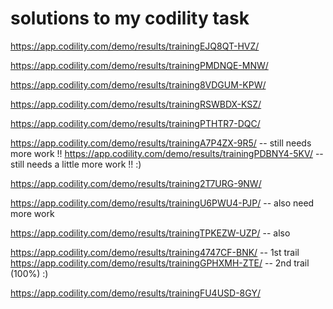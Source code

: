 # solutions to my codility task 



https://app.codility.com/demo/results/trainingEJQ8QT-HVZ/

https://app.codility.com/demo/results/trainingPMDNQE-MNW/

https://app.codility.com/demo/results/training8VDGUM-KPW/

https://app.codility.com/demo/results/trainingRSWBDX-KSZ/

https://app.codility.com/demo/results/trainingPTHTR7-DQC/

https://app.codility.com/demo/results/trainingA7P4ZX-9R5/   -- still needs more work !! 
https://app.codility.com/demo/results/trainingPDBNY4-5KV/   -- still needs a little more work !! :)

https://app.codility.com/demo/results/training2T7URG-9NW/


https://app.codility.com/demo/results/trainingU6PWU4-PJP/ -- also need more work 

https://app.codility.com/demo/results/trainingTPKEZW-UZP/ -- also

https://app.codility.com/demo/results/training4747CF-BNK/ -- 1st trail
https://app.codility.com/demo/results/trainingGPHXMH-ZTE/ -- 2nd trail (100%) :)


https://app.codility.com/demo/results/trainingFU4USD-8GY/
